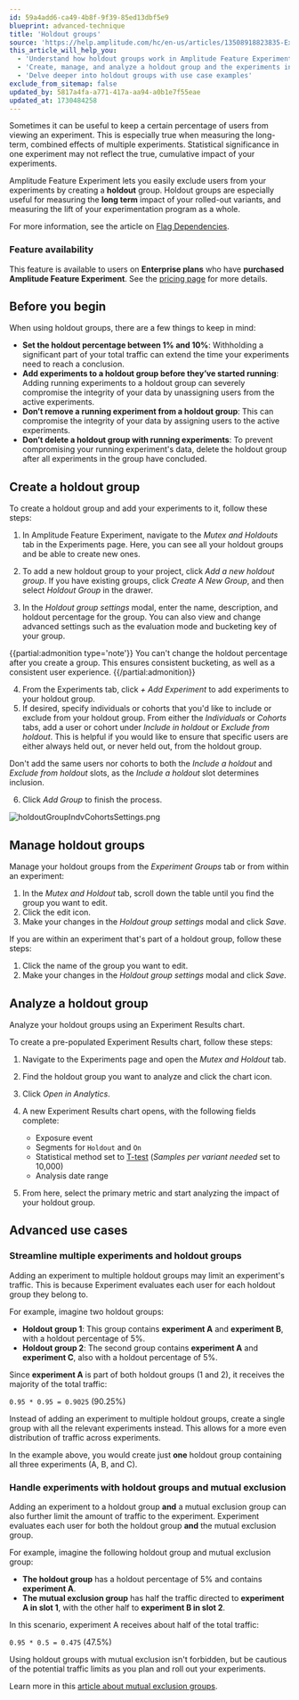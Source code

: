 ```yaml
---
id: 59a4add6-ca49-4b8f-9f39-85ed13dbf5e9
blueprint: advanced-technique
title: 'Holdout groups'
source: 'https://help.amplitude.com/hc/en-us/articles/13508918823835-Exclude-users-from-your-experiments-with-holdout-groups'
this_article_will_help_you:
  - 'Understand how holdout groups work in Amplitude Feature Experiment'
  - 'Create, manage, and analyze a holdout group and the experiments in it'
  - 'Delve deeper into holdout groups with use case examples'
exclude_from_sitemap: false
updated_by: 5817a4fa-a771-417a-aa94-a0b1e7f55eae
updated_at: 1730484258
---
```

Sometimes it can be useful to keep a certain percentage of users from viewing an experiment. This is especially true when measuring the long-term, combined effects of multiple experiments. Statistical significance in one experiment may not reflect the true, cumulative impact of your experiments.

Amplitude Feature Experiment lets you easily exclude users from your experiments by creating a **holdout** group. Holdout groups are especially useful for measuring the **long term** impact of your rolled-out variants, and measuring the lift of your experimentation program as a whole.

For more information, see the article on [Flag Dependencies](/docs/feature-experiment/under-the-hood/flag-dependencies#holdout-groups).

### Feature availability

This feature is available to users on **Enterprise plans** who have **purchased Amplitude Feature Experiment**. See the [pricing page](https://amplitude.com/pricing) for more details.

## Before you begin

When using holdout groups, there are a few things to keep in mind:

* **Set the holdout percentage between 1% and 10%**: Withholding a significant part of your total traffic can extend the time your experiments need to reach a conclusion.
* **Add experiments to a holdout group before they’ve started running**: Adding running experiments to a holdout group can severely compromise the integrity of your data by unassigning users from the active experiments.
* **Don’t remove a running experiment from a holdout group**: This can compromise the integrity of your data by assigning users to the active experiments.
* **Don’t delete a holdout group with running experiments**: To prevent compromising your running experiment's data, delete the holdout group after all experiments in the group have concluded.

## Create a holdout group

To create a holdout group and add your experiments to it, follow these steps:

1. In Amplitude Feature Experiment, navigate to the *Mutex and Holdouts* tab in the Experiments page. Here, you can see all your holdout groups and be able to create new ones.
2. To add a new holdout group to your project, click *Add a new holdout group*. If you have existing groups, click *Create A New Group*, and then select *Holdout Group* in the drawer.

3. In the *Holdout group settings* modal, enter the name, description, and holdout percentage for the group. You can also view and change advanced settings such as the evaluation mode and bucketing key of your group.

  {{partial:admonition type='note'}}
  You can't change the holdout percentage after you create a group. This ensures consistent bucketing, as well as a consistent user experience.
  {{/partial:admonition}}

4. From the Experiments tab, click *+ Add Experiment* to add experiments to your holdout group.
5. If desired, specify individuals or cohorts that you'd like to include or exclude from your holdout group. From either the *Individuals* or *Cohorts* tabs, add a user or cohort under *Include in holdout* or *Exclude from holdout*. This is helpful if you would like to ensure that specific users are either always held out, or never held out, from the holdout group.  
  
Don't add the same users nor cohorts to both the *Include a holdout* and *Exclude from holdout* slots, as the *Include a holdout* slot determines inclusion.

6. Click *Add Group* to finish the process.

![holdoutGroupIndvCohortsSettings.png](/docs/output/img/advanced-techniques/holdoutgroupindvcohortssettings-png.png)

## Manage holdout groups

Manage your holdout groups from the *Experiment Groups* tab or from within an experiment:

1. In the *Mutex and Holdout* tab, scroll down the table until you find the group you want to edit.
2. Click the edit icon.
3. Make your changes in the *Holdout group settings* modal and click *Save*.

If you are within an experiment that's part of a holdout group, follow these steps: 

1. Click the name of the group you want to edit.
2. Make your changes in the *Holdout group settings* modal and click *Save*.

## Analyze a holdout group

Analyze your holdout groups using an Experiment Results chart.

To create a pre-populated Experiment Results chart, follow these steps: 

1. Navigate to the Experiments page and open the *Mutex and Holdout* tab.
2. Find the holdout group you want to analyze and click the chart icon.
3. Click *Open in Analytics*.
4. A new Experiment Results chart opens, with the following fields complete:

   * Exposure event
   * Segments for `Holdout` and `On`
   * Statistical method set to [T-test](/docs/feature-experiment/experiment-theory/analyze-with-t-test) (*Samples per variant needed* set to 10,000)
   * Analysis date range

5. From here, select the primary metric and start analyzing the impact of your holdout group.

## Advanced use cases

### Streamline multiple experiments and holdout groups

Adding an experiment to multiple holdout groups may limit an experiment's traffic. This is because Experiment evaluates each user for each holdout group they belong to.

For example, imagine two holdout groups:

* **Holdout group 1**: This group contains **experiment A** and **experiment B**, with a holdout percentage of 5%.
* **Holdout group 2**: The second group contains **experiment A** and **experiment C**, also with a holdout percentage of 5%.

Since **experiment A** is part of both holdout groups (1 and 2), it receives the majority of the total traffic:

`0.95 * 0.95 = 0.9025` (90.25%)

Instead of adding an experiment to multiple holdout groups, create a single group with all the relevant experiments instead. This allows for a more even distribution of traffic across experiments. 

In the example above, you would create just **one** holdout group containing all three experiments (A, B, and C).

### Handle experiments with holdout groups and mutual exclusion

Adding an experiment to a holdout group **and** a mutual exclusion group can also further limit the amount of traffic to the experiment. Experiment evaluates each user for both the holdout group **and** the mutual exclusion group.

For example, imagine the following holdout group and mutual exclusion group: 

* **The holdout group** has a holdout percentage of 5% and contains **experiment A**.
* **The mutual exclusion group** has half the traffic directed to **experiment A in slot 1**, with the other half  to **experiment B in slot 2**.

In this scenario, experiment A receives about half of the total traffic:

`0.95 * 0.5 = 0.475` (47.5%)

Using holdout groups with mutual exclusion isn't forbidden, but be cautious of the potential traffic limits as you plan and roll out your experiments.

Learn more in this [article about mutual exclusion groups](/docs/feature-experiment/advanced-techniques/mutually-exclusive-experiments).